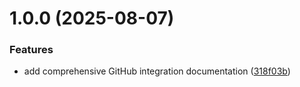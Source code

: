 # 1.0.0 (2025-08-07)


### Features

* add comprehensive GitHub integration documentation ([318f03b](https://github.com/DrJanDuffy/openhousemarketplace.com/commit/318f03baa981343da62b764a02493ad0732a3fae))

